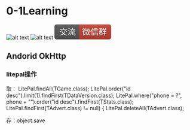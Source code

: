 # 0-1Learning

![alt text](../../static/common/svg/luoxiaosheng.svg "公众号")
![alt text](../../static/common/svg/luoxiaosheng_learning.svg "学习")
![alt text](../../static/common/svg/luoxiaosheng_wechat.svg "微信")


## Andorid OkHttp

### litepal操作
取：
LitePal.findAll(TGame.class);
LitePal.order("id desc").limit(1).findFirst(TDataVersion.class);
LitePal.where("phone = ?", phone + "").order("id desc").findFirst(TStats.class);
LitePal.findFirst(TAdvert.class) != null) {
LitePal.deleteAll(TAdvert.class);

存：object.save